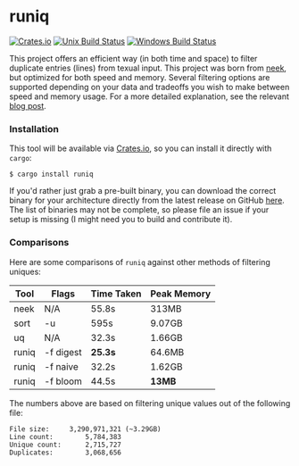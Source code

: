 # runiq
[![Crates.io](https://img.shields.io/crates/v/runiq.svg)](https://crates.io/crates/runiq) [![Unix Build Status](https://img.shields.io/travis/whitfin/runiq.svg?label=unix)](https://travis-ci.org/whitfin/runiq) [![Windows Build Status](https://img.shields.io/appveyor/ci/whitfin/runiq.svg?label=win)](https://ci.appveyor.com/project/whitfin/runiq)

This project offers an efficient way (in both time and space) to filter duplicate entries (lines) from texual input. This project was born from [neek](https://github.com/whitfin/neek), but optimized for both speed and memory. Several filtering options are supported depending on your data and tradeoffs you wish to make between speed and memory usage. For a more detailed explanation, see the relevant [blog post](https://whitfin.io/filtering-unique-logs-using-rust/).

### Installation

This tool will be available via [Crates.io](https://crates.io/crates/runiq), so you can install it directly with `cargo`:

```shell
$ cargo install runiq
```

If you'd rather just grab a pre-built binary, you can download the correct binary for your architecture directly from the latest release on GitHub [here](https://github.com/whitfin/runiq/releases). The list of binaries may not be complete, so please file an issue if your setup is missing (I might need you to build and contribute it).

### Comparisons

Here are some comparisons of `runiq` against other methods of filtering uniques:

| Tool  | Flags     | Time Taken     | Peak Memory     |
|-------|-----------|----------------|-----------------|
| neek  | N/A       | 55.8s          | 313MB           |
| sort  | -u        | 595s           | 9.07GB          |
| uq    | N/A       | 32.3s          | 1.66GB          |
| runiq | -f digest | **25.3s**      | 64.6MB          |
| runiq | -f naive  | 32.2s          | 1.62GB          |
| runiq | -f bloom  | 44.5s          | **13MB**        |

The numbers above are based on filtering unique values out of the following file:

```
File size:     3,290,971,321 (~3.29GB)
Line count:        5,784,383
Unique count:      2,715,727
Duplicates:        3,068,656
```
